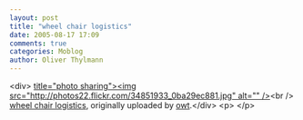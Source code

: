 ```yaml
---
layout: post
title: "wheel chair logistics"
date: 2005-08-17 17:09
comments: true
categories: Moblog
author: Oliver Thylmann
---
```



&lt;div&gt;	[ title=&quot;photo sharing&quot;&gt;&lt;img src=&quot;http://photos22.flickr.com/34851933_0ba29ec881.jpg&quot; alt=&quot;&quot; /&gt;](http://www.flickr.com/photos/oliver/34851933/)&lt;br /&gt;	[wheel chair logistics](http://www.flickr.com/photos/oliver/34851933/), originally uploaded by [owt](http://www.flickr.com/people/oliver/).&lt;/div&gt;				&lt;p&gt;	&lt;/p&gt;



